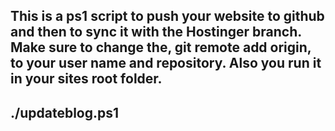This is a ps1 script to push your website to github and then to sync it with the Hostinger branch.
Make sure to change the, git remote add origin, to your user name and repository.
Also you run it in your sites root folder.
---
./updateblog.ps1
---
